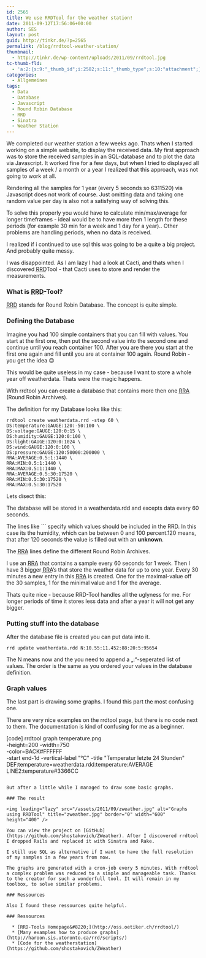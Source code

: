 ```yaml
---
id: 2565
title: We use RRDTool for the weather station!
date: 2011-09-12T17:56:06+00:00
author: SES
layout: post
guid: http://tinkr.de/?p=2565
permalink: /blog/rrdtool-weather-station/
thumbnail:
  - http://tinkr.de/wp-content/uploads/2011/09/rrdtool.jpg
tc-thumb-fld:
  - 'a:2:{s:9:"_thumb_id";i:2582;s:11:"_thumb_type";s:10:"attachment";}'
categories:
  - Allgemeines
tags:
  - Data
  - Database
  - Javascript
  - Round Robin Database
  - RRD
  - Sinatra
  - Weather Station
---
```

We completed our weather station a few weeks ago. Thats when I started working on a simple website, to display the received data. My first approach was to store the received samples in an SQL-database and to plot the data via Javascript. It worked fine for a few days, but when I tried to displayed all samples of a week / a month or a year I realized that this approach, was not going to work at all.

Rendering all the samples for 1 year (every 5 seconds so 6311520) via Javascript does not work of course. Just omitting data and taking one random value per day is also not a satisfying way of solving this.

To solve this properly you would have to calculate min/max/average for longer timeframes - ideal would be to have more then 1 length for these periods (for example 30 min for a week and 1 day for a year).. Other problems are handling periods, when no data is received.

I realized if i continued to use sql this was going to be a quite a big project. And probably quite messy.

I was disappointed. As I am lazy I had a look at Cacti, and thats when I discovered <acronym title="Round Robin Database">RRD</acronym>Tool - that Cacti uses to store and render the measurements.

### What is <acronym title="Round Robin Database">RRD</acronym>-Tool?

<acronym title="Round Robin Database">RRD</acronym> stands for Round Robin Database. The concept is quite simple.

### Defining the Database

Imagine you had 100 simple containers that you can fill with values. You start at the first one, then put the second value into the second one and continue until you reach container 100. After you are there you start at the first one again and fill until you are at container 100 again. Round Robin - you get the idea 😉

This would be quite useless in my case - because I want to store a whole year off weatherdata. Thats were the magic happens.

With rrdtool you can create a database that contains more then one <acronym title="Round Robin Archive">RRA</acronym> (Round Robin Archives).

The definition for my Database looks like this:

```
rrdtool create weatherdata.rrd -step 60 \
DS:temperature:GAUGE:120:-50:100 \
DS:voltage:GAUGE:120:0:15 \
DS:humidity:GAUGE:120:0:100 \
DS:light:GAUGE:120:0:1024 \
DS:wind:GAUGE:120:0:100 \
DS:pressure:GAUGE:120:50000:200000 \
RRA:AVERAGE:0.5:1:1440 \
RRA:MIN:0.5:1:1440 \
RRA:MAX:0.5:1:1440 \
RRA:AVERAGE:0.5:30:17520 \
RRA:MIN:0.5:30:17520 \
RRA:MAX:0.5:30:17520
```

Lets disect this:

The database will be stored in a weatherdata.rdd and excepts data every 60 seconds.

The lines like ``` specify which values should be included in the RRD. In this case its the humidity, which can be between 0 and 100 percent.120 means, that after 120 seconds the value is filled out with an **unknown**.

The <acronym title="Round Robin Archive">RRA</acronym> lines define the different Round Robin Archives.

I use an <acronym title="Round Robin Archive">RRA</acronym> that contains a sample every 60 seconds for 1 week.
Then I have 3 bigger <acronym title="Round Robin Archive">RRA</acronym>&#8217;s that store the weather data for up to one year. Every 30 minutes a new entry in this <acronym title="Round Robin Archive">RRA</acronym> is created. One for the maximal-value off the 30 samples, 1 for the minimal value and 1 for the average.

Thats quite nice - because RRD-Tool handles all the uglyness for me. For longer periods of time it stores less data and after a year it will not get any bigger.

### Putting stuff into the database

After the database file is created you can put data into it.

```
rrd update weatherdata.rdd N:10.55:11.452:88:20:5:95654
```

The N means now and the you need to append a &#8222;:&#8220;-seperated list of values. The order is the same as you ordered your values in the database definition.

### Graph values

The last part is drawing some graphs. I found this part the most confusing one.

There are very nice examples on the rrdtool page, but there is no code next to them. The documentation is kind of confusing for me as a beginner.

[code]
rrdtool graph temperature.png \
-height=200 -width=750 \
-color=BACK#FFFFFF \
-start end-1d -vertical-label "°C" -title &quot;Temperatur letzte 24 Stunden&quot; \
DEF:temperature=weatherdata.rdd:temperature:AVERAGE \
LINE2:temperature#3366CC
```

But after a little while I managed to draw some basic graphs.

### The result

<img loading="lazy" src="/assets/2011/09/zweather.jpg" alt="Graphs using RRDTool" title="zweather.jpg" border="0" width="600" height="400" />

You can view the project on [GitHub](https://github.com/shostakovich/ZWeather). After I discovered rrdtool I dropped Rails and replaced it with Sinatra and Rake.

I still use SQL as alternative if I want to have the full resolution of my samples in a few years from now.

The graphs are generated with a cron-job every 5 minutes. With rrdtool a complex problem was reduced to a simple and manageable task. Thanks to the creator for such a wonderfull tool. It will remain in my toolbox, to solve similar problems.

### Ressources

Also I found these ressources quite helpful.

### Ressources

  * [RRD-Tools Homepage&#8220;](http://oss.oetiker.ch/rrdtool/)
  * [Many examples how to produce graphs](http://haroon.sis.utoronto.ca/rrd/scripts/)
  * [Code for the weatherstation](https://github.com/shostakovich/ZWeather)
